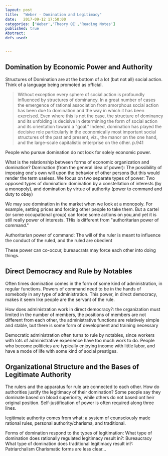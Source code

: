 ```yaml
---
layout: post
title:  "Weber - Domination and Legitimacy"
date:   2017-09-12 17:50:00
categories: ['Weber','Theory QE','Reading Notes']
published: true
Abstract:
defs_used:


---
```


## Domination by Economic Power and Authority

Structures of Domination are at the bottom of a lot (but not all) social action. Think of a language being promoted as official.
>Without exception every sphere of social action is profoundly
influenced by structures of dominancy. In a great number of cases the
emergence of rational association from amorphous social action has been
due to domination and the way in which it has been exercised. Even
where this is not the case, the structure of dominancy and its unfolding
is decisive in determining the form of social action and its orientation
toward a "goal." Indeed, domination has played the decisive role particularly
in the economicaIIy most important social structures of the past
and present, viz., the manor on the one hand, and the large-scale capitalistic
enterprise on the other. p.941

People who pursue domination do not look for solely economic power.

What is the relationship between forms of economic organization and domination?
<def>Domination (from the general idea of power): The possibility of imposing one's own will upon the behavior of other persons</def>
But this would render the term useless. We focus on two separate types of power:
<def>Two opposed types of domination: domination by a constellation of interests (by a monopoly), and domination by virtue of authority (power to command and duty to obey)</def>

We may see domination in the market when we look at a monopoly. For example, setting prices and forcing other people to take them. But a cartel (or some occupational group) can force some actions on you,and yet it is still really power of interests. THis is different from "authoritarian power of command."

<def>Authoritarian power of command: The will of the ruler is meant to influence the conduct of the ruled, and the ruled are obedient</def>

These power can co-occur, bureaucrats may force each other into doing things.

## Direct Democracy and Rule by Notables

Often times domination comes in the form of some kind of administration, in regular functions. Powers of command need to be in the hands of somebody in any type of administration. This power, in direct democracy, makes it seem like people are the servant of the rule.

<def>How does administration work in direct democracy?: the organization must limited in the number of members,  the positions of members are not different from each other, the administrative functions are relatively simple and stable, but there is some form of development and training necessary</def>

Democratic administration often turns to rule by notables, since workers with lots of administrative experience have too much work to do. People who become politicies are typically enjoying income with little labor, and have a mode of life with some kind of social prestiges.

## Organizational Structure and the Bases of Legitimate Authority

The rulers and the apparatus for rule are connected to each other. How do authorities justify the legitimacy of their domination? Some people say they dominate based on blood superiority, while others do not based ont heir original position. Self-justification of power is often required along three lines.

<def>legitimate authority comes from what: a system of counsciously made rational rules, personal authority/charisma, and traditional.</def>

Forms of domination respond to the types of legitimation:
<def>What type of domination does rationally regulated legitimacy result in?: Bureaucracy</def>
<def>What type of domination does traditional legitimacy result in?: Patriarchalism</def>
Charismatic forms are less clear...

